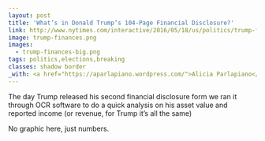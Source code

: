```yaml
---
layout: post
title: 'What’s in Donald Trump’s 104-Page Financial Disclosure?'
link: http://www.nytimes.com/interactive/2016/05/18/us/politics/trump-financial-disclosure.html
image: trump-finances.png
images:
  - trump-finances-big.png
tags: politics,elections,breaking
classes: shadow border
_with: <a href="https://aparlapiano.wordpress.com/">Alicia Parlapiano</a> & <a href="https://twitter.com/karenyourish">Karen Yourish</a>
---
```


The day Trump released his second financial disclosure form we ran it through OCR software to do a quick analysis on his asset value and reported income (or revenue, for Trump it’s all the same)

No graphic here, just numbers.
